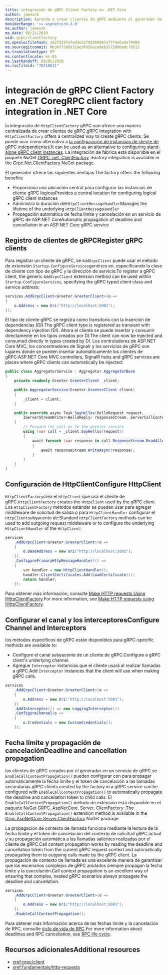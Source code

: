 ```yaml
---
title: integración de gRPC Client Factory en .NET Core
author: jamesnk
description: Aprenda a crear clientes de gRPC mediante el generador de cliente.
monikerRange: '>= aspnetcore-3.0'
ms.author: jamesnk
ms.date: 08/21/2019
uid: grpc/clientfactory
ms.openlocfilehash: a52fd397a7ed3e327938b0847af7f4e6a4a79400
ms.sourcegitcommit: 8b36f75b8931ae3f656e2a8e63572080adc78513
ms.translationtype: MT
ms.contentlocale: es-ES
ms.lasthandoff: 09/05/2019
ms.locfileid: "70310611"
---
```

# <a name="grpc-client-factory-integration-in-net-core"></a><span data-ttu-id="cf2ca-103">integración de gRPC Client Factory en .NET Core</span><span class="sxs-lookup"><span data-stu-id="cf2ca-103">gRPC client factory integration in .NET Core</span></span>

<span data-ttu-id="cf2ca-104">la integración de `HttpClientFactory` gRPC con ofrece una manera centralizada de crear clientes de gRPC.</span><span class="sxs-lookup"><span data-stu-id="cf2ca-104">gRPC integration with `HttpClientFactory` offers a centralized way to create gRPC clients.</span></span> <span data-ttu-id="cf2ca-105">Se puede usar como alternativa a [la configuración de instancias de cliente de gRPC independientes](xref:grpc/client).</span><span class="sxs-lookup"><span data-stu-id="cf2ca-105">It can be used as an alternative to [configuring stand-alone gRPC client instances](xref:grpc/client).</span></span> <span data-ttu-id="cf2ca-106">La integración de fábrica está disponible en el paquete NuGet [GRPC .net. ClientFactory](https://www.nuget.org/packages/Grpc.Net.ClientFactory) .</span><span class="sxs-lookup"><span data-stu-id="cf2ca-106">Factory integration is available in the [Grpc.Net.ClientFactory](https://www.nuget.org/packages/Grpc.Net.ClientFactory) NuGet package.</span></span>

<span data-ttu-id="cf2ca-107">El generador ofrece las siguientes ventajas:</span><span class="sxs-lookup"><span data-stu-id="cf2ca-107">The factory offers the following benefits:</span></span>

* <span data-ttu-id="cf2ca-108">Proporciona una ubicación central para configurar las instancias de cliente gRPC lógicas</span><span class="sxs-lookup"><span data-stu-id="cf2ca-108">Provides a central location for configuring logical gRPC client instances</span></span>
* <span data-ttu-id="cf2ca-109">Administra la duración del`HttpClientMessageHandler`</span><span class="sxs-lookup"><span data-stu-id="cf2ca-109">Manages the lifetime of the underlying `HttpClientMessageHandler`</span></span>
* <span data-ttu-id="cf2ca-110">Propagación automática de fecha límite y cancelación en un servicio de gRPC de ASP.NET Core</span><span class="sxs-lookup"><span data-stu-id="cf2ca-110">Automatic propagation of deadline and cancellation in an ASP.NET Core gRPC service</span></span>

## <a name="register-grpc-clients"></a><span data-ttu-id="cf2ca-111">Registro de clientes de gRPC</span><span class="sxs-lookup"><span data-stu-id="cf2ca-111">Register gRPC clients</span></span>

<span data-ttu-id="cf2ca-112">Para registrar un cliente de gRPC, se `AddGrpcClient` puede usar el método de extensión `Startup.ConfigureServices`genérico en, especificando la clase de cliente con tipo de gRPC y la dirección de servicio:</span><span class="sxs-lookup"><span data-stu-id="cf2ca-112">To register a gRPC client, the generic `AddGrpcClient` extension method can be used within `Startup.ConfigureServices`, specifying the gRPC typed client class and service address:</span></span>

```csharp
services.AddGrpcClient<Greeter.GreeterClient>(o =>
{
    o.Address = new Uri("http://localhost:5001");
});
```

<span data-ttu-id="cf2ca-113">El tipo de cliente gRPC se registra como transitorio con la inserción de dependencias (DI).</span><span class="sxs-lookup"><span data-stu-id="cf2ca-113">The gRPC client type is registered as transient with dependency injection (DI).</span></span> <span data-ttu-id="cf2ca-114">Ahora el cliente se puede insertar y consumir directamente en los tipos creados por DI.</span><span class="sxs-lookup"><span data-stu-id="cf2ca-114">The client can now be injected and consumed directly in types created by DI.</span></span> <span data-ttu-id="cf2ca-115">Los controladores de ASP.NET Core MVC, los concentradores de Signalr y los servicios de gRPC son lugares donde se pueden insertar automáticamente los clientes de gRPC:</span><span class="sxs-lookup"><span data-stu-id="cf2ca-115">ASP.NET Core MVC controllers, SignalR hubs and gRPC services are places where gRPC clients can automatically be injected:</span></span>

```csharp
public class AggregatorService : Aggregator.AggregatorBase
{
    private readonly Greeter.GreeterClient _client;

    public AggregatorService(Greeter.GreeterClient client)
    {
        _client = client;
    }

    public override async Task SayHellos(HelloRequest request,
        IServerStreamWriter<HelloReply> responseStream, ServerCallContext context)
    {
        // Forward the call on to the greeter service
        using (var call = _client.SayHellos(request))
        {
            await foreach (var response in call.ResponseStream.ReadAllAsync())
            {
                await responseStream.WriteAsync(response);
            }
        }
    }
}
```

## <a name="configure-httpclient"></a><span data-ttu-id="cf2ca-116">Configuración de HttpClient</span><span class="sxs-lookup"><span data-stu-id="cf2ca-116">Configure HttpClient</span></span>

<span data-ttu-id="cf2ca-117">`HttpClientFactory`crea el `HttpClient` que usa el cliente de gRPC.</span><span class="sxs-lookup"><span data-stu-id="cf2ca-117">`HttpClientFactory` creates the `HttpClient` used by the gRPC client.</span></span> <span data-ttu-id="cf2ca-118">Los `HttpClientFactory` métodos estándar se pueden usar para agregar middleware de solicitud de salida o para `HttpClientHandler` configurar el `HttpClient`subyacente de:</span><span class="sxs-lookup"><span data-stu-id="cf2ca-118">Standard `HttpClientFactory` methods can be used to add outgoing request middleware or to configure the underlying `HttpClientHandler` of the `HttpClient`:</span></span>

```csharp
services
    .AddGrpcClient<Greeter.GreeterClient>(o =>
    {
        o.BaseAddress = new Uri("http://localhost:5001");
    })
    .ConfigurePrimaryHttpMessageHandler(() =>
    {
        var handler = new HttpClientHandler();
        handler.ClientCertificates.Add(LoadCertificate());
        return handler;
    });
```

<span data-ttu-id="cf2ca-119">Para obtener más información, consulte [Make HTTP requests Using IHttpClientFactory](xref:fundamentals/http-requests).</span><span class="sxs-lookup"><span data-stu-id="cf2ca-119">For more information, see [Make HTTP requests using IHttpClientFactory](xref:fundamentals/http-requests).</span></span>

## <a name="configure-channel-and-interceptors"></a><span data-ttu-id="cf2ca-120">Configurar el canal y los interceptores</span><span class="sxs-lookup"><span data-stu-id="cf2ca-120">Configure Channel and Interceptors</span></span>

<span data-ttu-id="cf2ca-121">los métodos específicos de gRPC están disponibles para:</span><span class="sxs-lookup"><span data-stu-id="cf2ca-121">gRPC-specific methods are available to:</span></span>

* <span data-ttu-id="cf2ca-122">Configure el canal subyacente de un cliente de gRPC.</span><span class="sxs-lookup"><span data-stu-id="cf2ca-122">Configure a gRPC client's underlying channel.</span></span>
* <span data-ttu-id="cf2ca-123">Agregue `Interceptor` instancias que el cliente usará al realizar llamadas a gRPC.</span><span class="sxs-lookup"><span data-stu-id="cf2ca-123">Add `Interceptor` instances that the client will use when making gRPC calls.</span></span>

```csharp
services
    .AddGrpcClient<Greeter.GreeterClient>(o =>
    {
        o.Address = new Uri("http://localhost:5001");
    })
    .AddInterceptor(() => new LoggingInterceptor())
    .ConfigureChannel(o =>
    {
        o.Credentials = new CustomCredentials();
    });
```

## <a name="deadline-and-cancellation-propagation"></a><span data-ttu-id="cf2ca-124">Fecha límite y propagación de cancelación</span><span class="sxs-lookup"><span data-stu-id="cf2ca-124">Deadline and cancellation propagation</span></span>

<span data-ttu-id="cf2ca-125">los clientes de gRPC creados por el generador en un servicio de gRPC se `EnableCallContextPropagation()` pueden configurar con para propagar automáticamente la fecha límite y el token de cancelación a las llamadas secundarias.</span><span class="sxs-lookup"><span data-stu-id="cf2ca-125">gRPC clients created by the factory in a gRPC service can be configured with `EnableCallContextPropagation()` to automatically propagate the deadline and cancellation token to child calls.</span></span> <span data-ttu-id="cf2ca-126">El `EnableCallContextPropagation()` método de extensión está disponible en el paquete NuGet [GRPC. AspNetCore. Server. ClientFactory](https://www.nuget.org/packages/Grpc.AspNetCore.Server.ClientFactory) .</span><span class="sxs-lookup"><span data-stu-id="cf2ca-126">The `EnableCallContextPropagation()` extension method is available in the [Grpc.AspNetCore.Server.ClientFactory](https://www.nuget.org/packages/Grpc.AspNetCore.Server.ClientFactory) NuGet package.</span></span>

<span data-ttu-id="cf2ca-127">La propagación de contexto de llamada funciona mediante la lectura de la fecha límite y el token de cancelación del contexto de solicitud gRPC actual y su propagación automática a las llamadas salientes realizadas por el cliente de gRPC.</span><span class="sxs-lookup"><span data-stu-id="cf2ca-127">Call context propagation works by reading the deadline and cancellation token from the current gRPC request context and automatically propagating them to outgoing calls made by the gRPC client.</span></span> <span data-ttu-id="cf2ca-128">La propagación de contexto de llamada es una excelente manera de garantizar que los escenarios complejos de gRPC anidados siempre propagan la fecha límite y la cancelación.</span><span class="sxs-lookup"><span data-stu-id="cf2ca-128">Call context propagation is an excellent way of ensuring that complex, nested gRPC scenarios always propagate the deadline and cancellation.</span></span>

```csharp
services
    .AddGrpcClient<Greeter.GreeterClient>(o =>
    {
        o.Address = new Uri("http://localhost:5001");
    })
    .EnableCallContextPropagation();
```

<span data-ttu-id="cf2ca-129">Para obtener más información acerca de las fechas límite y la cancelación de RPC, consulte [ciclo de vida de RPC](https://www.grpc.io/docs/guides/concepts/#rpc-life-cycle).</span><span class="sxs-lookup"><span data-stu-id="cf2ca-129">For more information about deadlines and RPC cancellation, see [RPC life cycle](https://www.grpc.io/docs/guides/concepts/#rpc-life-cycle).</span></span>

## <a name="additional-resources"></a><span data-ttu-id="cf2ca-130">Recursos adicionales</span><span class="sxs-lookup"><span data-stu-id="cf2ca-130">Additional resources</span></span>

* <xref:grpc/client>
* <xref:fundamentals/http-requests>
